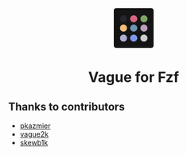<div align="center">
  <img height="80" alt="icon" src="https://github.com/vague-theme/vague/blob/main/assets/icon.png?raw=true" />
  <h1>Vague for Fzf</h1>
</div>

<!-- ## Usage -->

## Thanks to contributors

- [pkazmier](https://github.com/pkazmier)
- [vague2k](https://github.com/vague2k)
- [skewb1k](https://github.com/skewb1k)

